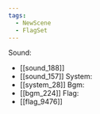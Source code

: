 ```yaml
---
tags:
  - NewScene
  - FlagSet
---
```

Sound:
- [[sound_188]]
- [[sound_157]]
System:
- [[system_28]]
Bgm:
- [[bgm_224]]
Flag:
- [[flag_9476]]
